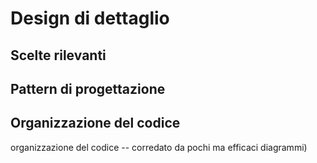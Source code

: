# Design di dettaglio

## Scelte rilevanti

## Pattern di progettazione

## Organizzazione del codice

organizzazione del codice -- corredato da pochi ma efficaci diagrammi)
